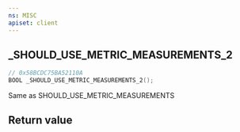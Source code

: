 ```yaml
---
ns: MISC
apiset: client
---
```

## _SHOULD_USE_METRIC_MEASUREMENTS_2

```c
// 0x58BCDC75BA52110A
BOOL _SHOULD_USE_METRIC_MEASUREMENTS_2();
```

Same as SHOULD_USE_METRIC_MEASUREMENTS


## Return value

